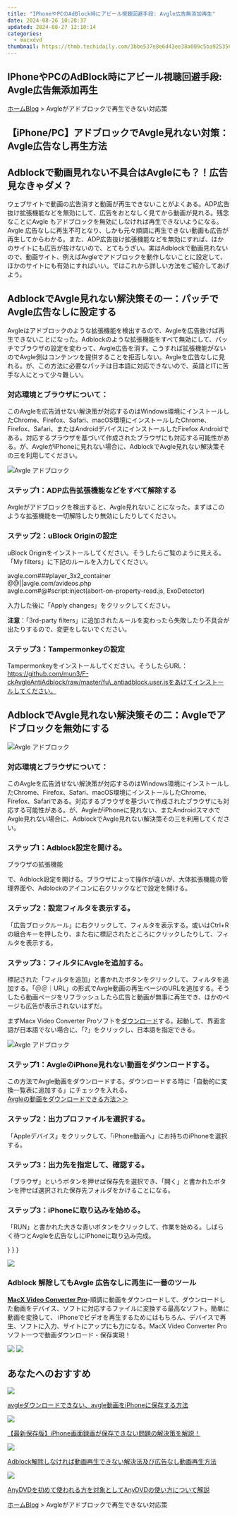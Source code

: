 ```yaml
---
title: "IPhoneやPCのAdBlock時にアビール視聴回避手段: Avgle広告無添加再生"
date: 2024-08-26 10:28:37
updated: 2024-08-27 12:10:14
categories:
  - macxdvd
thumbnail: https://thmb.techidaily.com/3bbe537e8e6d43ee38a009c5ba9253564dbe37ab479840f5e7760ebe6f9d088b.jpg
---
```


## IPhoneやPCのAdBlock時にアビール視聴回避手段: Avgle広告無添加再生

[ホーム](https://tools.techidaily.com/macxdvd/products/)[Blog](https://tools.techidaily.com/macxdvd/products/) \> Avgleがアドブロックで再生できない対応策

## 【iPhone/PC】アドブロックでAvgle見れない対策：Avgle広告なし再生方法

## Adblockで動画見れない不具合はAvgleにも？！広告見なきゃダメ？

ウェブサイトで動画の広告消すと動画が再生できないことがよくある。ADP広告抜け拡張機能などを無効にして、広告をおとなしく見てから動画が見れる。残念なことにAvgle もアドブロックを無効にしなければ再生できないようになる。Avgle 広告なしに再生不可となり、しかも元々順調に再生できない動画も広告が再生してからわかる。また、ADP広告抜け拡張機能などを無効にすれば、ほかのサイトにも広告が抜けないので、とてもうざい。実はAdblockで動画見れないので、動画サイト、例えばAvgleでアドブロックを動作しないことに設定して、ほかのサイトにも有効にすればいい。ではこれから詳しい方法をご紹介してあげよう。



## AdblockでAvgle見れない解決策その一：パッチでAvgle広告なしに設定する

Avgleはアドブロックのような拡張機能を検出するので、Avgleを広告抜けば再生できないことになった。Adblockのような拡張機能をすべて無効にして、パッチでブラウザの設定を変わって、Avgle広告を消す。こうすれば拡張機能がないのでAvgle側はコンテンツを提供することを拒否しない。Avgleを広告なしに見れる。が、この方法に必要なパッチは日本語に対応できないので、英語とITに苦手な人にとって少々難しい。

### 対応環境とブラウザについて：

このAvgleを広告消せない解決策が対応するのはWindows環境にインストールしたChrome、Firefox、Safari、macOS環境にインストールしたChrome、Firefox、Safari、またはAndroidデバイスにインストールしたFirefox Androidである。対応するブラウザを基づいて作成されたブラウザにも対応する可能性がある。が、AvgleがiPhoneに見れない場合に、AdblockでAvgle見れない解決策その三を利用してください。

![Avgle アドブロック](https://www.macxdvd.com/blog/img/vcp-zld-0126-02.jpg) 

### ステップ1：ADP広告拡張機能などをすべて解除する

Avgleがアドブロックを検出すると、Avgle見れないことになった。まずはこのような拡張機能を一切解除したり無効にしたりしてください。

### ステップ2：uBlock Originの設定

uBlock Originをインストールしてください。そうしたらご覧のように見える。「My filters」に下記のルールを入力してください。

avgle.com###player\_3x2\_container  
@@||avgle.com/avideos.php  
avgle.com#@#script:inject(abort-on-property-read.js, ExoDetector)

入力した後に「Apply changes」をクリックしてください。

**注意**：「3rd-party filters」に追加されたルールを変わったら失敗したり不具合が出たりするので、変更をしないでください。

### ステップ3：Tampermonkeyの設定

Tampermonkeyをインストールしてください。そうしたらURL：https://github.com/mun3/F-ckAvgleAntiAdblock/raw/master/fu\_antiadblock.user.jsをあけてインストールしてください。



## AdblockでAvgle見れない解決策その二：Avgleでアドブロックを無効にする

![Avgle アドブロック](https://www.macxdvd.com/blog/img/vcp-zld-0126-01.jpg) 

### 対応環境とブラウザについて：

このAvgleを広告消せない解決策が対応するのはWindows環境にインストールしたChrome、Firefox、Safari、macOS環境にインストールしたChrome、Firefox、Safariである。対応するブラウザを基づいて作成されたブラウザにも対応する可能性がある。が、AvgleがiPhoneに見れない、またAndroidスマホでAvgle見れない場合に、AdblockでAvgle見れない解決策その三を利用してください。

### ステップ1：Adblock設定を開ける。

ブラウザの拡張機能

で、Adblock設定を開ける。ブラウザによって操作が違いが、大体拡張機能の管理界面や、Adblockのアイコンに右クリックなどで設定を開ける。

  
### ステップ2：設定フィルタを表示する。

「広告ブロックルール」に右クリックして、フィルタを表示する。或いはCtrl+Rの組合キーを押したり、また右に標記されたところにクリックしたりして、フィルタを表示する。

  
### ステップ3：フィルタにAvgleを追加する。

標記された「フィルタを追加」と書かれたボタンをクリックして、フィルタを追加する。「＠＠｜URL」の形式でAvgle動画の再生ページのURLを追加する。そうしたら動画ページをリフラッシュしたら広告と動画が無事に再生でき、ほかのページも広告が表示されないはずだ。



まずMacx Video Converter Proソフトを[ダウンロード](https://tools.techidaily.com/macxdvd/products/)する。起動して、界面言語が日本語でない場合に、「?」をクリックし、日本語を指定できる。

![Avgle アドブロック](https://www.macxdvd.com/blog/img/vcp-zld-0525-01.jpg) 

### ステップ1：AvgleのiPhone見れない動画をダウンロードする。

この方法でAvgle動画をダウンロードする。ダウンロードする時に「自動的に変換一覧表に追加する」にチェックを入れる。  
[Avgleの動画をダウンロードできる方法＞＞](https://tools.techidaily.com/macxdvd/products/)

### ステップ2：出力プロファイルを選択する。

「Appleデバイス」をクリックして、「iPhone動画へ」にお持ちのiPhoneを選択する。

### ステップ3：出力先を指定して、確認する。

「ブラウザ」というボタンを押せば保存先を選択でき、「開く」と書かれたボタンを押せば選択された保存先フォルダをかけることになる。

### ステップ3：iPhoneに取り込みを始める。

「RUN」と書かれた大きな青いボタンをクリックして、作業を始める。しばらく待つとAvgleを広告なしにiPhoneに取り込み完成。

} } }

![](https://www.macxdvd.com/blog/../seoimage/video-converterru.png)

### Adblock 解除してもAvgle 広告なしに再生に一番のツール

[**MacX Video Converter Pro**](https://tools.techidaily.com/macxdvd/products/)\-順調に動画をダウンロードして、ダウンロードした動画をデバイス、ソフトに対応するファイルに変換する最高なソフト。簡単に動画を変換して、 iPhoneでビデオを再生するためにはもちろん、デバイスで再生、ソフトに入力、サイトにアップにも力になる。MacX Video Converter Proソフト一つで動画ダウンロード・保存実現！

[![](https://www.macxdvd.com/blog/new-fourteen/mac.png)](https://tools.techidaily.com/macxdvd/products/) [![](https://www.macxdvd.com/blog/new-fourteen/winx.png)](https://tools.techidaily.com/macxdvd/products/) 



## あなたへのおすすめ

![](https://www.macxdvd.com/blog/img/vcp-zld-0126-03.jpg) 

[avgleダウンロードできない、avgle動画をiPhoneに保存する方法](https://tools.techidaily.com/macxdvd/products/)

![](https://www.macxdvd.com/blog/img/record-pc-screen-0703.jpg) 

[【最新保存版】iPhone画面録画が保存できない問題の解決策を解説！](https://tools.techidaily.com/macxdvd/products/) 

![](https://www.macxdvd.com/blog/img/zql-013112.jpg) 

[Adblock解除しなければ動画再生できない解決法及び広告なし動画再生方法](https://tools.techidaily.com/macxdvd/products/)

![](https://www.macxdvd.com/blog/img/any-video-converter-0426-03.jpg) 

[AnyDVDを初めて使われる方を対象としてAnyDVDの使い方について解説](https://tools.techidaily.com/macxdvd/products/)



[ホーム](https://tools.techidaily.com/macxdvd/products/)[Blog](https://tools.techidaily.com/macxdvd/products/) \> Avgleがアドブロックで再生できない対応策

<ins class="adsbygoogle"
     style="display:block"
     data-ad-format="autorelaxed"
     data-ad-client="ca-pub-7571918770474297"
     data-ad-slot="1223367746"></ins>



<ins class="adsbygoogle"
     style="display:block"
     data-ad-client="ca-pub-7571918770474297"
     data-ad-slot="8358498916"
     data-ad-format="auto"
     data-full-width-responsive="true"></ins>
